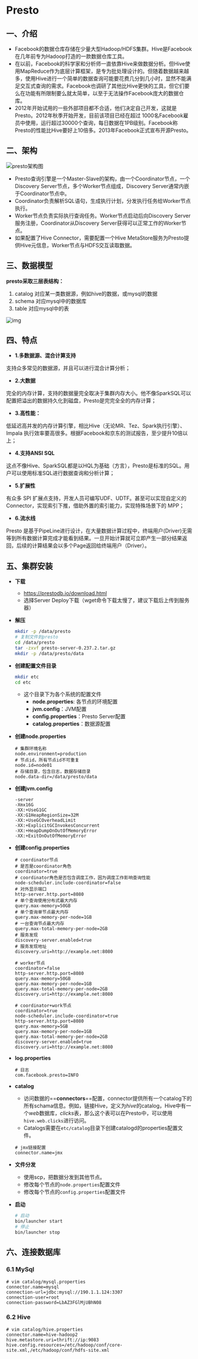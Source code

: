 # Presto

## 一、介绍

* Facebook的数据仓库存储在少量大型Hadoop/HDFS集群。Hive是Facebook在几年前专为Hadoop打造的一款数据仓库工具。
* 在以前，Facebook的科学家和分析师一直依靠Hive来做数据分析。但Hive使用MapReduce作为底层计算框架，是专为批处理设计的。但随着数据越来越多，使用Hive进行一个简单的数据查询可能要花费几分到几小时，显然不能满足交互式查询的需求。Facebook也调研了其他比Hive更快的工具，但它们要么在功能有所限制要么就太简单，以至于无法操作Facebook庞大的数据仓库。
* 2012年开始试用的一些外部项目都不合适，他们决定自己开发，这就是Presto。2012年秋季开始开发，目前该项目已经在超过 1000名Facebook雇员中使用，运行超过30000个查询，每日数据在1PB级别。Facebook称Presto的性能比Hive要好上10倍多。2013年Facebook正式宣布开源Presto。

## 二、架构

![presto架构图](README.assets/2c911d9d-1597393926425.png)

* Presto查询引擎是一个Master-Slave的架构，由一个Coordinator节点，一个Discovery Server节点，多个Worker节点组成，Discovery Server通常内嵌于Coordinator节点中。
* Coordinator负责解析SQL语句，生成执行计划，分发执行任务给Worker节点执行。
* Worker节点负责实际执行查询任务。Worker节点启动后向Discovery Server服务注册，Coordinator从Discovery Server获得可以正常工作的Worker节点。
* 如果配置了Hive Connector，需要配置一个Hive MetaStore服务为Presto提供Hive元信息，Worker节点与HDFS交互读取数据。

## 三、数据模型

**presto采取三层表结构：**

1. catalog 对应某一类数据源，例如hive的数据，或mysql的数据
2. schema 对应mysql中的数据库
3. table 对应mysql中的表

![img](README.assets/202006032.jpg)

## 四、特点

* **1.多数据源、混合计算支持**

支持众多常见的数据源，并且可以进行混合计算分析；

* **2.大数据**

完全的内存计算，支持的数据量完全取决于集群内存大小。他不像SparkSQL可以配置把溢出的数据持久化到磁盘，Presto是完完全全的内存计算；

* **3.高性能：**

低延迟高并发的内存计算引擎，相比Hive（无论MR、Tez、Spark执行引擎）、Impala 执行效率要高很多。根据Facebook和京东的测试报告，至少提升10倍以上；

* **4.支持ANSI SQL**

这点不像Hive、SparkSQL都是以HQL为基础（方言），Presto是标准的SQL。用户可以使用标准SQL进行数据查询和分析计算；

* **5.扩展性**

有众多 SPI 扩展点支持，开发人员可编写UDF、UDTF。甚至可以实现自定义的Connector，实现索引下推，借助外置的索引能力，实现特殊场景下的 MPP；

* **6.流水线**

Presto 是基于PipeLine进行设计，在大量数据计算过程中，终端用户(Driver)无需等到所有数据计算完成才能看到结果。一旦开始计算就可立即产生一部分结果返回，后续的计算结果会以多个Page返回给终端用户（Driver）。

## 五、集群安装

* **下载**

  * https://prestodb.io/download.html
  * 选择Server Deploy下载（wget命令下载太慢了，建议下载后上传到服务器）

* **解压**

  ```sh
  mkdir -p /data/presto
  # 复制文件到presto
  cd /data/presto
  tar -zxvf presto-server-0.237.2.tar.gz
  mkdir -p /data/presto/data
  ```

* **创建配置文件目录**

  ```sh
  mkdir etc
  cd etc
  ```

  * 这个目录下为各个系统的配置文件
    * **node.properties**: 各节点的环境配置
    * **jvm.config**：JVM配置
    * **config.properties**：Presto Server配置
    * **catalog.properties**：数据源配置

* **创建node.properties**

  ```properties
  # 集群环境名称
  node.environment=production
  # 节点id，所有节点id不可重复
  node.id=node01
  # 存储目录，包含日志，数据存储目录
  node.data-dir=/data/presto/data
  ```

* **创建jvm.config**

  ```config
  -server
  -Xmx16G
  -XX:+UseG1GC
  -XX:G1HeapRegionSize=32M
  -XX:+UseGCOverheadLimit
  -XX:+ExplicitGCInvokesConcurrent
  -XX:+HeapDumpOnOutOfMemoryError
  -XX:+ExitOnOutOfMemoryError
  ```

* **创建config.properties**

  ```properties
  # coordinator节点
  # 是否是coordinator角色
  coordinator=true
  # coordinator角色是否包含调度工作，因为调度工作影响查询性能
  node-scheduler.include-coordinator=false
  # 对外显示端口
  http-server.http.port=8080
  # 单个查询使用分布式最大内存
  query.max-memory=50GB
  # 单个查询单节点最大内存
  query.max-memory-per-node=1GB
  # 一台查询节点最大内存
  query.max-total-memory-per-node=2GB
  # 服务发现
  discovery-server.enabled=true
  # 服务发现地址
  discovery.uri=http://example.net:8080
  ```

  ```properties
  # worker节点
  coordinator=false
  http-server.http.port=8080
  query.max-memory=50GB
  query.max-memory-per-node=1GB
  query.max-total-memory-per-node=2GB
  discovery.uri=http://example.net:8080
  ```

  ```properties
  # coordinator+work节点
  coordinator=true
  node-scheduler.include-coordinator=true
  http-server.http.port=8080
  query.max-memory=5GB
  query.max-memory-per-node=1GB
  query.max-total-memory-per-node=2GB
  discovery-server.enabled=true
  discovery.uri=http://example.net:8080
  ```

* **log.properties**

  ```properties
  # 日志
  com.facebook.presto=INFO
  ```

* **catalog**

  * 访问数据的==**connectors**==配置，connector提供所有一个catalog下的所有schama信息。例如，链接Hive，定义为*hive*的catalog，Hive中有一个*web*数据库，*clicks*表，那么这个表可以在Presto中，可以使用`hive.web.clicks`进行访问。
  * Catalogs需要在`etc/catalog`目录下创建catalogd的properties配置文件。

  ```properties
  # jmx链接配置
  connector.name=jmx
  ```

* **文件分发**

  * 使用scp，把数据分发到其他节点。
  * 修改每个节点的`node.properties`配置文件
  * 修改每个节点的`config.properties`配置文件

* **启动**

  ```sh
  # 启动
  bin/launcher start
  # 停止
  bin/launcher stop
  ```


## 六、连接数据库

### 6.1 MySql

```properties
# vim catalog/mysql.properties
connector.name=mysql
connection-url=jdbc:mysql://190.1.1.124:3307
connection-user=root
connection-password=LbAZ3FGlMjUBhN08
```

### 6.2 Hive

```properties
# vim catalog/hive.properties
connector.name=hive-hadoop2
hive.metastore.uri=thrift://ip:9083
hive.config.resources=/etc/hadoop/conf/core-site.xml,/etc/hadoop/conf/hdfs-site.xml
```

